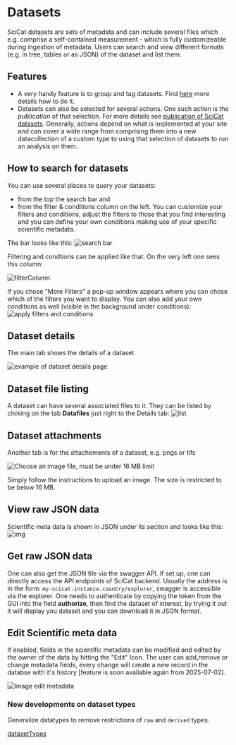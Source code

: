 # Datasets
SciCat datasets are sets of metadata and can include several files which e.g. comprise a self-contained measurement - which is fully customizeable during ingestion of metadata. Users can search and view different formats (e.g. in tree, tables or as JSON) of the dataset and list them. 

## Features
* A very handy feature is to group and tag datasets. Find [here](grouping_tagging_ds.md) more details how to do it. 
* Datasets can also be selected for several actions. One such action is the *publication* of that selection. For more details see [publication of SciCat datasets](Publishing.md). Generally, actions depend on what is implemented at your site and can cover a wide range from comprising them into a new datacollection of a custom type to using that selection of datasets to run an analysis on them.

## How to search for datasets
You can use several places to query your datasets: 

* from the top the search bar and
* from the filter & conditions column on the left. You can customize your filters and conditions, adjust the filters to those that you find interesting and you can define your own conditions making use of your specific scientific metadata.

The bar looks like this:
![search bar](img/datasets_SearchBar.png)

Filtering and condtions can be applied like that. On the very left one sees this column:

![filterColumn](img/datasets_filterNConditions_1.png)

 If you chose "More Filters" a pop-up window appears where you can chose which of the filters you want to display. You can also add your own conditions as well (visible in the background under conditions):
![apply filters and conditions](../datasets/img/datasets_filterNConditions_2.png)

## Dataset details
The main tab shows the details of a dataset.

![example of dataset details page](img/dataset_details_PSI.png)

## Dataset file listing
A dataset can have several associated files to it. They can be listed by clicking on the tab **Datafiles** just right to the Details tab:
![list](img/dataset_details_filelist.png)


## Dataset attachments
Another tab is for the attachements of a dataset, e.g. pngs or tifs

![Choose an image file, must be under 16 MB limit](img/dataset_attachments_PSI.png)

Simply follow the instructions to upload an image. The size is restricted to be below 16 MB.

## View raw JSON data

Scientific meta data is shown in JSON under its section and looks like this:
![img](img/dataset_details_rawJSON.png)

## Get raw JSON data

One can also get the JSON file via the swagger API. If set up, one can directly access the API endpoints of SciCat backend. Usually the address is in the form: ```my-scicat-instance.country/explorer```, swagger is accessible via the explorer. One needs to authenticate by copying the token from the GUI into the field **authorize**, then find the dataset of interest, by trying it out it will display you dataset and you can download it in JSON format.

## Edit Scientific meta data
If enabled, fields in the scientific metadata can be modified and edited by the owner of the data by hitting the "Edit" Icon. The user can add,remove or change metadata fields, every change will create a new record in the databse with it's history [feature is soon available again from 2025-07-02].

![Image edit metadata](img/editMetadata.png)


### New developments on dataset types
Generalize datatypes to remove restrictions of ```raw``` and ```derived``` types.

[datasetTypes](../datasets/datasetTypes.md)